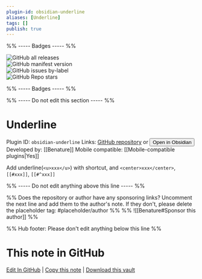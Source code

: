 ```yaml
---
plugin-id: obsidian-underline
aliases: [Underline]
tags: []
publish: true
---
```


%% ----- Badges ----- %%

![GitHub all releases](https://img.shields.io/github/downloads/Benature/obsidian-underline/total?color=573E7A&logo=github&style=for-the-badge)  
![GitHub manifest version](https://img.shields.io/github/manifest-json/v/Benature/obsidian-underline?color=573E7A&logo=github&style=for-the-badge)  
![GitHub issues by-label](https://img.shields.io/github/issues/Benature/obsidian-underline/help%20wanted?color=573E7A&logo=github&style=for-the-badge)  
![GitHub Repo stars](https://img.shields.io/github/stars/Benature/obsidian-underline?color=573E7A&logo=github&style=for-the-badge)

%% ----- Badges ----- %%

%% ----- Do not edit this section ----- %%

# Underline

Plugin ID: `obsidian-underline`
Links: [GitHub repository](https://github.com/Benature/obsidian-underline) or [<button id=HH>Open in Obsidian</button>](obsidian://show-plugin?id=obsidian-underline)
Developed by: [[Benature]]
Mobile compatible: [[Mobile-compatible plugins|Yes]]

Add underline(`<u>xxx</u>`) with shortcut, and `<center>xxx</center>`, `[[#xxx]]`, `[[#^xxx]]`

%% ----- Do not edit anything above this line ----- %%

%% Does the repository or author have any sponsoring links? Uncomment the next line and add them to the author's note. If they don't, please delete the placeholder tag: #placeholder/author %%
%% ![[Benature#Sponsor this author]] %%

%% Hub footer: Please don't edit anything below this line %%

# This note in GitHub

<span class="git-footer">[Edit In GitHub](https://github.dev/obsidian-community/obsidian-hub/blob/main/02%20-%20Community%20Expansions/02.05%20All%20Community%20Expansions/Plugins/obsidian-underline.md "git-hub-edit-note") | [Copy this note](https://raw.githubusercontent.com/obsidian-community/obsidian-hub/main/02%20-%20Community%20Expansions/02.05%20All%20Community%20Expansions/Plugins/obsidian-underline.md "git-hub-copy-note") | [Download this vault](https://github.com/obsidian-community/obsidian-hub/archive/refs/heads/main.zip "git-hub-download-vault") </span>
